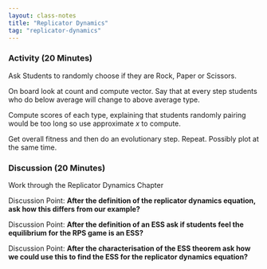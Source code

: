 ```yaml
---
layout: class-notes
title: "Replicator Dynamics"
tag: "replicator-dynamics"
---
```


### Activity (20 Minutes)

Ask Students to randomly choose if they are Rock, Paper or Scissors.

On board look at count and compute vector. Say that at every step students who
do below average will change to above average type.

Compute scores of each type, explaining that students randomly pairing would be
too long so use approximate $x$ to compute.

Get overall fitness and then do an evolutionary step. Repeat. Possibly plot at
the same time.

### Discussion (20 Minutes)

Work through the Replicator Dynamics Chapter

Discussion Point: **After the definition of the replicator dynamics equation,
ask how this differs from our example?**

Discussion Point: **After the definition of an ESS ask if students feel the
equilibrium for the RPS game is an ESS?**

Discussion Point: **After the characterisation of the ESS theorem ask how we
could use this to find the ESS for the replicator dynamics equation?**
